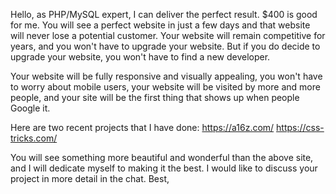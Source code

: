 Hello, as PHP/MySQL expert, I can deliver the perfect result. $400 is good for me. You will see a perfect website in just a few days and that website will never lose a potential customer. Your website will remain competitive for years, and you won't have to upgrade your website. But if you do decide to upgrade your website, you won't have to find a new developer.

Your website will be fully responsive and visually appealing, you won't have to worry about mobile users, your website will be visited by more and more people, and your site will be the first thing that shows up when people Google it.

Here are two recent projects that I have done:
https://a16z.com/
https://css-tricks.com/

You will see something more beautiful and wonderful than the above site, and I will dedicate myself to making it the best.
I would like to discuss your project in more detail in the chat.
Best,